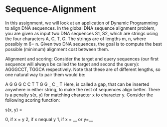 # Sequence-Alignment
In this assignment, we will look at an application of Dynamic Programming to align DNA sequences. In the global DNA sequence alignment problem, you are given as input two DNA sequences S1, S2, which are strings using the four characters A, C, T, G. The strings are of lengths m, n, where possibly m 6= n. Given two DNA sequences, the goal is to compute the best possible (minimum) alignment cost between them. 

Alignment and scoring:
Consider the target and query sequences (our first sequence will always be called the
target and second the query): AGGGCCT, TGGCA respectively. Note that these are of different
lengths, so one natural way to pair them would be:

A G G G C C T
T G G _ C _ T
Here, is called a gap, that can be inserted anywhere in either string, to make the rest
of sequences align better. There is a penalty s(x, y) for matching character x to character y.
Consider the following scoring function:

s(x, y) =

0, if x = y
2, if x nequal y
1, if x = __ or y=__
